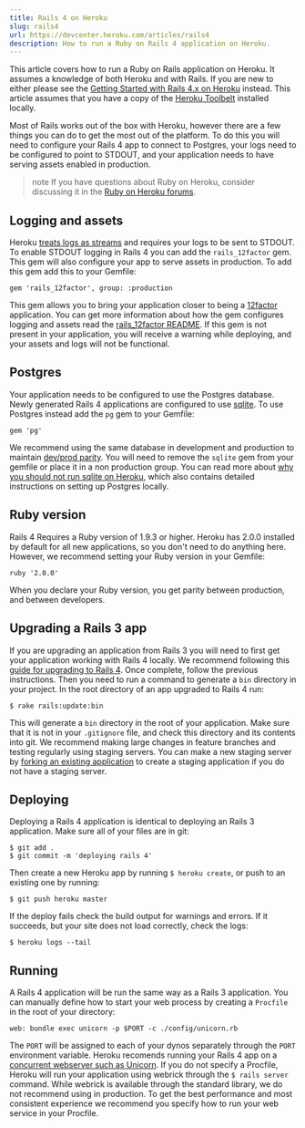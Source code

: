 ```yaml
---
title: Rails 4 on Heroku
slug: rails4
url: https://devcenter.heroku.com/articles/rails4
description: How to run a Ruby on Rails 4 application on Heroku.
---
```


This article covers how to run a Ruby on Rails application on Heroku. It assumes a knowledge of both Heroku and with Rails. If you are new to either please see the [Getting Started with Rails 4.x on Heroku](getting-started-with-rails4) instead. This article assumes that you have a copy of the [Heroku Toolbelt](https://toolbelt.heroku.com/) installed locally.

Most of Rails works out of the box with Heroku, however there are a few things you can do to get the most out of the platform. To do this you will need to configure your Rails 4 app to connect to Postgres, your logs need to be configured to point to STDOUT, and your application needs to have serving assets enabled in production.

> note
> If you have questions about Ruby on Heroku, consider discussing it in the [Ruby on Heroku forums](https://discussion.heroku.com/category/ruby).

## Logging and assets

Heroku [treats logs as streams](http://12factor.net/logs) and requires your logs to be sent to STDOUT. To enable STDOUT logging in Rails 4 you can add the `rails_12factor` gem. This gem will also configure your app to serve assets in production. To add this gem add this to your Gemfile:

```
gem 'rails_12factor', group: :production
```

This gem allows you to bring your application closer to being a [12factor](http://12factor.net) application. You can get more information about how the gem configures logging and assets read the [rails_12factor README](https://github.com/heroku/rails_12factor). If this gem is not present in your application, you will receive a warning while deploying, and your assets and logs will not be functional.

## Postgres

Your application needs to be configured to use the Postgres database. Newly generated Rails 4 applications are configured to use [sqlite](https://devcenter.heroku.com/articles/sqlite3). To use Postgres instead add the `pg` gem to your Gemfile:

```
gem 'pg'
```

We recommend using the same database in development and production to maintain [dev/prod parity](http://www.12factor.net/dev-prod-parity). You will need to remove the `sqlite` gem from your gemfile or place it in a non production group. You can read more about [why you should not run sqlite on Heroku](https://devcenter.heroku.com/articles/sqlite3), which also contains detailed instructions on setting up Postgres locally.

## Ruby version

Rails 4 Requires a Ruby version of 1.9.3 or higher. Heroku has 2.0.0 installed by default for all new applications, so you don't need to do anything here. However, we recommend setting your Ruby version in your Gemfile:

```
ruby '2.0.0'
```

When you declare your Ruby version, you get parity between production, and between developers.

## Upgrading a Rails 3 app

If you are upgrading an application from Rails 3 you will need to first get your application working with Rails 4 locally. We recommend following this [guide for upgrading to Rails 4](http://railscasts.com/episodes/415-upgrading-to-rails-4). Once complete, follow the previous instructions. Then you need to run a command to generate a `bin` directory in your project. In the root directory of an app upgraded to Rails 4 run:

```
$ rake rails:update:bin
```

This will generate a `bin` directory in the root of your application. Make sure that it is not in your `.gitignore` file, and check this directory and its contents into git. We recommend making large changes in feature branches and testing regularly using staging servers. You can make a new staging server by [forking an existing application](https://devcenter.heroku.com/articles/fork-app) to create a staging application if you do not have a staging server.

## Deploying

Deploying a Rails 4 application is identical to deploying an Rails 3 application. Make sure all of your files are in git:

```
$ git add .
$ git commit -m 'deploying rails 4'
```

Then create a new Heroku app by running `$ heroku create`, or push to an existing one by running:

```
$ git push heroku master
```

If the deploy fails check the build output for warnings and errors. If it succeeds, but your site does not load correctly, check the logs:

```
$ heroku logs --tail
```

## Running

A Rails 4 application will be run the same way as a Rails 3 application. You can manually define how to start your web process by creating a `Procfile` in the root of your directory:

```
web: bundle exec unicorn -p $PORT -c ./config/unicorn.rb
```

The `PORT` will be assigned to each of your dynos separately through the `PORT` environment variable. Heroku recomends running your Rails 4 app on a [concurrent webserver such as Unicorn](https://devcenter.heroku.com/articles/rails-unicorn). If you do not specify a Procfile, Heroku will run your application using webrick through the `$ rails server` command. While webrick is available through the standard library, we do not recommend using in production. To get the best performance and most consistent experience we recommend you specify how to run your web service in your Procfile. 